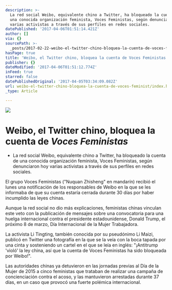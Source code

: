 ```yaml
---
description: >-
  La red social Weibo, equivalente chino a Twitter, ha bloqueado la cuenta de
  una conocida organización feminista, Voces Feministas, según denunciaron hoy
  varias activistas a través de sus perfiles en redes sociales.
datePublished: '2017-04-06T01:51:14.421Z'
author: []
via: {}
sourcePath: >-
  _posts/2017-02-22-weibo-el-twitter-chino-bloquea-la-cuenta-de-voces-feminist.md
hasPage: true
title: 'Weibo, el Twitter chino, bloquea la cuenta de Voces Feministas'
publisher: {}
dateModified: '2017-04-06T01:51:12.774Z'
inFeed: true
starred: false
datePublishedOriginal: '2017-04-05T03:34:09.082Z'
url: weibo-el-twitter-chino-bloquea-la-cuenta-de-voces-feminist/index.html
_type: Article

---
```

![](https://the-grid-user-content.s3-us-west-2.amazonaws.com/647069bd-ee60-4665-91c7-6662b5527302.jpg)

# Weibo, el Twitter chino, bloquea la cuenta de _Voces Feministas_

* La red social Weibo, equivalente chino a Twitter, ha bloqueado la cuenta de una conocida organización feminista, Voces Feministas, según denunciaron hoy varias activistas a través de sus perfiles en redes sociales.

El grupo Voces Feministas ("Nuquan Zhisheng" en mandarín) recibió el lunes una notificación de los responsables de Weibo en la que se les informaba de que su cuenta estaría cerrada durante 30 días por haber incumplido las leyes chinas.

Aunque la red social no dio más explicaciones, feministas chinas vinculan este veto con la publicación de mensajes sobre una convocatoria para una huelga internacional contra el presidente estadounidense, Donald Trump, el próximo 8 de marzo, Día Internacional de la Mujer Trabajadora.

La activista Li Tingting, también conocida por su pseudónimo Li Maizi, publicó en Twitter una fotografía en la que se la veía con la boca tapada por una cinta y sosteniendo un cartel en el que se leía en inglés: "¡Antitrump 'violó' la ley china, así que la cuenta de Voces Feministas ha sido bloqueada por Weibo!".

Las autoridades chinas ya detuvieron en las jornadas previas al Día de la Mujer de 2015 a cinco feministas que trataban de realizar una campaña de concienciación contra el acoso, y las mantuvieron arrestadas durante 37 días, en un caso que provocó una fuerte polémica internacional.